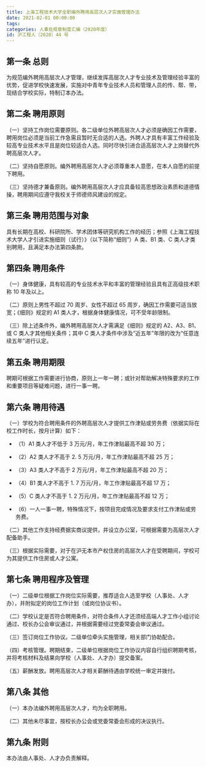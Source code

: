 ```yaml
---
title: 上海工程技术大学全职编外聘用高层次人才实施管理办法
date: 2021-02-01 00:00:00
tags: 
categories: 人事处规章制度汇编（2020年度）
id: 沪工程人〔2020〕44 号
---
```


## 第一条 总则

为规范编外聘用高层次人才管理，继续发挥高层次人才专业技术及管理经验丰富的优势，促进学校快速发展，实施对中青年专业技术人员和管理人员的传、帮、带，现结合学校实际，特制订本办法。

## 第二条 聘用原则

（一）坚持工作岗位需要原则。各二级单位外聘高层次人才必须是确因工作需要，聘用岗位必须是当前工作急需且暂时无合适的人选。外聘人才具有丰富工作经验及较高专业技术水平且是岗位较适合人选。同时尽快引进合适高层次人才上岗替代外聘高层次人才。

（二）坚持自愿原则。编外聘用高层次人才必须尊重本人意愿，在本人自愿的前提下聘用。

（三）坚持德才兼备原则。编外聘用高层次人才应具备较高思想政治素质和道德情操，聘用期间应遵守我校关于师德师风建设的规定。

## 第三条 聘用范围与对象

具有长期在高校、科研院所、学术团体等研究机构工作的经历；参照《上海工程技术大学人才引进实施细则（试行）》（以下简称“细则”）A 类、B1 类、C 类人才类别聘用，且满足本办法第四条款。

## 第四条 聘用条件

（一）身体健康，具有较高的专业技术水平和丰富的管理经验且具有正高级技术职称 10 年及以上。

（二）原则上男性不超过 70 周岁、女性不超过 65 周岁，确因工作需要可适当放宽；《细则》规定的 A1 类人才，根据身体健康情况，可不受年龄限制。

（三）除上述条件外，编外聘用高层次人才需满足《细则》规定的 A2、A3、B1、或 C 类人才其他相关条件；其中 C 类人才条件中涉及“近五年”年限的改为“任意连续五年”进行认定。

## 第五条 聘用期限

聘期可根据工作需要进行协商，原则上一年一聘；或针对帮助解决特殊要求的工作和重要项目等疑难问题，进行一事一聘。

## 第六条 聘用待遇

（一）学校为符合聘用条件的外聘高层次人才提供工作津贴或劳务费（依据实际在校工作时长，按月计算）如下：

- （1）A1 类人才不低于 3 万元/月，年工作津贴最高不超 30 万；

- （2）A2 类人才不高于 2. 5 万元/月，年工作津贴最高不超 25 万；

- （3）A3 类人才不高于 2 万元/月，年工作津贴最高不超 20 万；

- （4）B1 类人才不高于 1. 7 万元/月，年工作津贴最高不超 17 万；

- （5）C 类人才不高于 1. 2 万元/月，年工作津贴最高不超 12 万；

- （6）一人一事一聘，特殊情况下，按项目完成情况及要求支付工作津贴或劳务费。

（二）其他工作支持经费据实商议提供，并设立办公室，可根据需要为高层次人才配备助手。

（三）根据实际需要，对于在沪无本市产权住房的高层次人才在受聘期间，学校可为其提供工作住房或人才公寓。

## 第七条 聘用程序及管理

（一）二级单位根据工作岗位实际需要，推荐适合人选至学校（人事处、人才办），并附拟定的岗位工作计划（或岗位协议书）。

（二）学校认定是否符合聘用条件，对符合条件人才还须经高端人才工作小组讨论通过、校长办公会审议通过，并根据需要经过党委常委会审议通过。

（三）签订岗位工作协议。二级单位牵头实施管理，相关部门协助配合。

（四）考核管理。聘期结束，二级单位根据岗位工作协议内容自行组织聘期考核，并将考核材料及结果向学校（人事处、人才办）提交备案。

（五）薪酬发放。聘用高层次人才相关薪酬待遇由学校统一审定并拨付。

## 第八条 其他

（一）本办法编外聘用高层次人才，均为全职聘用。

（二）其他未尽事宜，按校长办公会或党委常委会形成的决议执行。

## 第九条 附则

本办法由人事处、人才办负责解释。
